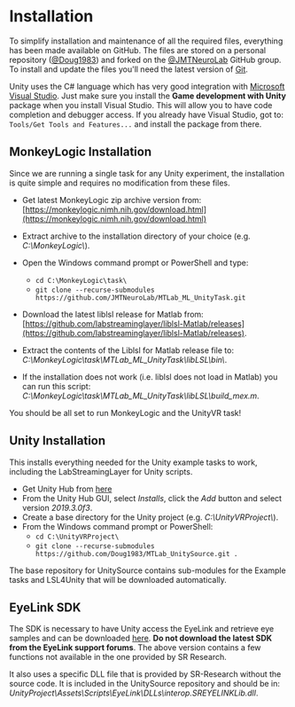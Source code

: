 # Installation

To simplify installation and maintenance of all the required files, everything has been made available on GitHub. The files are stored on a personal repository ([@Doug1983](https://github.com/Doug1983)) and forked on the [@JMTNeuroLab](https://github.com/JMTNeuroLab) GitHub group. To install and update the files you'll need the latest version of [Git](https://git-scm.com/downloads).

Unity uses the C# language which has very good integration with [Microsoft Visual Studio](https://visualstudio.microsoft.com/). Just make sure you install the **Game development with Unity** package when you install Visual Studio. This will allow you to have code completion and debugger access. If you already have Visual Studio, got to: `Tools/Get Tools and Features...` and install the package from there. 

## MonkeyLogic Installation
Since we are running a single task for any Unity experiment, the installation is quite simple and requires no modification from these files. 
-	Get latest MonkeyLogic zip archive version from: [https://monkeylogic.nimh.nih.gov/download.html](https://monkeylogic.nimh.nih.gov/download.html)
-	Extract archive to the installation directory of your choice (e.g. _C:\\MonkeyLogic\\_). 
-	Open the Windows command prompt or PowerShell and type: 
    * `cd C:\MonkeyLogic\task\`
    * `git clone --recurse-submodules https://github.com/JMTNeuroLab/MTLab_ML_UnityTask.git`

-	Download the latest liblsl release for Matlab from: [https://github.com/labstreaminglayer/liblsl-Matlab/releases](https://github.com/labstreaminglayer/liblsl-Matlab/releases).
-	Extract the contents of the Liblsl for Matlab release file to:  _C:\\MonkeyLogic\\task\MTLab_ML_UnityTask\\libLSL\\bin\\_.
-	If the installation does not work (i.e. liblsl does not load in Matlab) you can run this script:  _C:\\MonkeyLogic\\task\\MTLab_ML_UnityTask\\libLSL\\build_mex.m_.

You should be all set to run MonkeyLogic and the UnityVR task!

## Unity Installation
This installs everything needed for the Unity example tasks to work, including the LabStreamingLayer for Unity scripts. 
* Get Unity Hub from [here](https://unity3d.com/get-unity/download)
* From the Unity Hub GUI, select _Installs_, click the _Add_ button and select version _2019.3.0f3_.	 
* Create a base directory for the Unity project (e.g. _C:\\UnityVRProject\\_).
* From the Windows command prompt or PowerShell:
    * `cd C:\UnityVRProject\`
    * `git clone --recurse-submodules https://github.com/Doug1983/MTLab_UnitySource.git . `

The base repository for UnitySource contains sub-modules for the Example tasks and LSL4Unity that will be downloaded automatically. 

## EyeLink SDK 
The SDK is necessary to have Unity access the EyeLink and retrieve eye samples and can be downloaded [here](https://drive.google.com/open?id=1ggGMG3ZsGim3Runcfe7JXZoaC2rzDwap). **Do not download the latest SDK from the EyeLink support forums**. The above version contains a few functions not available in the one provided by SR Research. 

It also uses a specific DLL file that is provided by SR-Research without the source code. It is included in the UnitySource repository and should be in: _UnityProject\\Assets\\Scripts\\EyeLink\\DLLs\\interop.SREYELINKLib.dll_.
